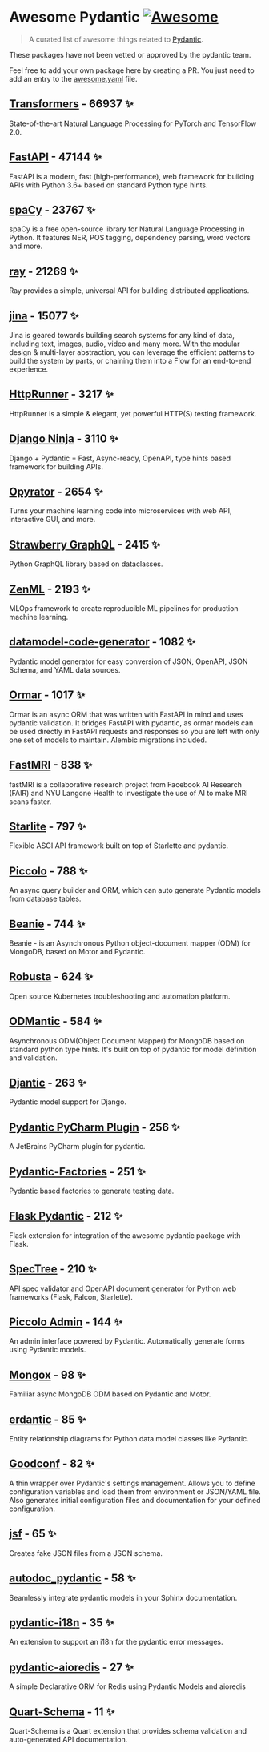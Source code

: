 # Awesome Pydantic [![Awesome](https://awesome.re/badge-flat.svg)](https://github.com/sindresorhus/awesome)

> A curated list of awesome things related to [Pydantic](https://pydantic-docs.helpmanual.io/).

These packages have not been vetted or approved by the pydantic team.

Feel free to add your own package here by creating a PR. You just need to add an entry to the [awesome.yaml](./awesome.yaml) file.


## [Transformers](https://github.com/huggingface/transformers) - 66937 ✨

State-of-the-art Natural Language Processing for PyTorch and TensorFlow 2.0.

## [FastAPI](https://github.com/tiangolo/fastapi) - 47144 ✨

FastAPI is a modern, fast (high-performance), web framework for building APIs with Python 3.6+ based on standard Python type hints.

## [spaCy](https://github.com/explosion/spaCy) - 23767 ✨

spaCy is a free open-source library for Natural Language Processing in Python. It features NER, POS tagging, dependency parsing, word vectors and more.

## [ray](https://github.com/ray-project/ray) - 21269 ✨

Ray provides a simple, universal API for building distributed applications.

## [jina](https://github.com/jina-ai/jina) - 15077 ✨

Jina is geared towards building search systems for any kind of data, including text, images, audio, video and many more. With the modular design & multi-layer abstraction, you can leverage the efficient patterns to build the system by parts, or chaining them into a Flow for an end-to-end experience.

## [HttpRunner](https://github.com/httprunner/httprunner) - 3217 ✨

HttpRunner is a simple & elegant, yet powerful HTTP(S) testing framework.

## [Django Ninja](https://github.com/vitalik/django-ninja) - 3110 ✨

Django + Pydantic = Fast, Async-ready, OpenAPI, type hints based framework for building APIs.

## [Opyrator](https://github.com/ml-tooling/opyrator) - 2654 ✨

Turns your machine learning code into microservices with web API, interactive GUI, and more.

## [Strawberry GraphQL](https://github.com/strawberry-graphql/strawberry) - 2415 ✨

Python GraphQL library based on dataclasses.

## [ZenML](https://github.com/zenml-io/zenml) - 2193 ✨

MLOps framework to create reproducible ML pipelines for production machine learning.

## [datamodel-code-generator](https://github.com/koxudaxi/datamodel-code-generator) - 1082 ✨

Pydantic model generator for easy conversion of JSON, OpenAPI, JSON Schema, and YAML data sources.

## [Ormar](https://github.com/collerek/ormar) - 1017 ✨

Ormar is an async ORM that was written with FastAPI in mind and uses pydantic validation. It bridges FastAPI with pydantic, as ormar models can be used directly in FastAPI requests and responses so you are left with only one set of models to maintain. Alembic migrations included.

## [FastMRI](https://github.com/facebookresearch/fastMRI) - 838 ✨

fastMRI is a collaborative research project from Facebook AI Research (FAIR) and NYU Langone Health to investigate the use of AI to make MRI scans faster.

## [Starlite](https://github.com/Goldziher/starlite) - 797 ✨

Flexible ASGI API framework built on top of Starlette and pydantic.

## [Piccolo](https://github.com/piccolo-orm/piccolo) - 788 ✨

An async query builder and ORM, which can auto generate Pydantic models from database tables.

## [Beanie](https://github.com/roman-right/beanie) - 744 ✨

Beanie - is an Asynchronous Python object-document mapper (ODM) for MongoDB, based on Motor and Pydantic.

## [Robusta](https://github.com/robusta-dev/robusta) - 624 ✨

Open source Kubernetes troubleshooting and automation platform.

## [ODMantic](https://github.com/art049/odmantic) - 584 ✨

Asynchronous ODM(Object Document Mapper) for MongoDB based on standard python type hints. It's built on top of pydantic for model definition and validation.

## [Djantic](https://github.com/jordaneremieff/djantic) - 263 ✨

Pydantic model support for Django.

## [Pydantic PyCharm Plugin](https://github.com/koxudaxi/pydantic-pycharm-plugin) - 256 ✨

A JetBrains PyCharm plugin for pydantic.

## [Pydantic-Factories](https://github.com/Goldziher/pydantic-factories) - 251 ✨

Pydantic based factories to generate testing data.

## [Flask Pydantic](https://github.com/bauerji/flask_pydantic) - 212 ✨

Flask extension for integration of the awesome pydantic package with Flask.

## [SpecTree](https://github.com/0b01001001/spectree) - 210 ✨

API spec validator and OpenAPI document generator for Python web frameworks (Flask, Falcon, Starlette).

## [Piccolo Admin](https://github.com/piccolo-orm/piccolo_admin) - 144 ✨

An admin interface powered by Pydantic. Automatically generate forms using Pydantic models.

## [Mongox](https://github.com/aminalaee/mongox) - 98 ✨

Familiar async MongoDB ODM based on Pydantic and Motor.

## [erdantic](https://github.com/drivendataorg/erdantic) - 85 ✨

Entity relationship diagrams for Python data model classes like Pydantic.

## [Goodconf](https://github.com/lincolnloop/goodconf) - 82 ✨

A thin wrapper over Pydantic's settings management. Allows you to define configuration variables and load them from environment or JSON/YAML file. Also generates initial configuration files and documentation for your defined configuration.

## [jsf](https://github.com/ghandic/jsf) - 65 ✨

Creates fake JSON files from a JSON schema.

## [autodoc_pydantic](https://github.com/mansenfranzen/autodoc_pydantic) - 58 ✨

Seamlessly integrate pydantic models in your Sphinx documentation.

## [pydantic-i18n](https://github.com/boardpack/pydantic-i18n) - 35 ✨

An extension to support an i18n for the pydantic error messages.

## [pydantic-aioredis](https://github.com/andrewthetechie/pydantic-aioredis) - 27 ✨

A simple Declarative ORM for Redis using Pydantic Models and aioredis

## [Quart-Schema](https://gitlab.com/pgjones/quart-schema) - 11 ✨

Quart-Schema is a Quart extension that provides schema validation and auto-generated API documentation.
